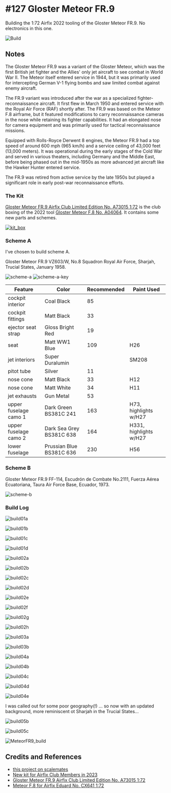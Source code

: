 # #127 Gloster Meteor FR.9

Building the 1:72 Airfix 2022 tooling of the Gloster Meteor FR.9. No electronics in this one.

![Build](./assets/MeteorFR9_build.jpg?raw=true)

## Notes

The Gloster Meteor FR.9 was a variant of the Gloster Meteor, which was the first British jet fighter and the Allies' only jet aircraft to see combat in World War II. The Meteor itself entered service in 1944, but it was primarily used for intercepting German V-1 flying bombs and saw limited combat against enemy aircraft.

The FR.9 variant was introduced after the war as a specialized fighter-reconnaissance aircraft. It first flew in March 1950 and entered service with the Royal Air Force (RAF) shortly after. The FR.9 was based on the Meteor F.8 airframe, but it featured modifications to carry reconnaissance cameras in the nose while retaining its fighter capabilities. It had an elongated nose for camera equipment and was primarily used for tactical reconnaissance missions.

Equipped with Rolls-Royce Derwent 8 engines, the Meteor FR.9 had a top speed of around 600 mph (965 km/h) and a service ceiling of 43,000 feet (13,000 meters). It was operational during the early stages of the Cold War and served in various theaters, including Germany and the Middle East, before being phased out in the mid-1950s as more advanced jet aircraft like the Hawker Hunter entered service.

The FR.9 was retired from active service by the late 1950s but played a significant role in early post-war reconnaissance efforts.

### The Kit

[Gloster Meteor FR.9 Airfix Club Limited Edition No. A73015 1:72](https://www.scalemates.com/kits/airfix-a73015-gloster-meteor-fr9--1412592)
is the club boxing of the 2022 tool [Gloster Meteor F.8 No. A04064](https://www.scalemates.com/kits/airfix-a04064-gloster-meteor-f8--1396777).
It contains some new parts and schemes.

[![kit_box](./assets/kit_box.jpg)](https://www.scalemates.com/kits/airfix-a73015-gloster-meteor-fr9--1412592)

### Scheme A

I've chosen to build scheme A.

Gloster Meteor FR.9 VZ603/W, No.8 Squadron Royal Air Force, Sharjah, Trucial States, January 1958.

![scheme-a](./assets/scheme-a.jpg)
![scheme-a-key](./assets/scheme-a-key.jpg)

| Feature               | Color                    | Recommended | Paint Used |
|-----------------------|--------------------------|-------------|------------|
| cockpit interior      | Coal Black               | 85          |            |
| cockpit fittings      | Matt Black               | 33          |            |
| ejector seat strap    | Gloss Bright Red         | 19          |            |
| seat                  | Matt WW1 Blue            | 109         | H26        |
| jet interiors         | Super Duralumin          |             | SM208      |
| pitot tube            | Silver                   | 11          |            |
| nose cone             | Matt Black               | 33          | H12        |
| nose cone             | Matt White               | 34          | H11        |
| jet exhausts          | Gun Metal                | 53          |            |
| upper fuselage camo 1 | Dark Green BS381C 241    | 163         | H73, highlights w/H27  |
| upper fuselage camo 2 | Dark Sea Grey BS381C 638 | 164         | H331, highlights w/H27 |
| lower fuselage        | Prussian Blue BS381C 636 | 230         | H56        |

### Scheme B

Gloster Meteor FR.9 FF-114, Escudrón de Combate No.2111, Fuerza Aérea Ecuatoriana, Taura Air Force Base, Ecuador, 1973.

![scheme-b](./assets/scheme-b.jpg)

### Build Log

![build01a](./assets/build01a.jpg?raw=true)

![build01b](./assets/build01b.jpg?raw=true)

![build01c](./assets/build01c.jpg?raw=true)

![build01d](./assets/build01d.jpg?raw=true)

![build02a](./assets/build02a.jpg?raw=true)

![build02b](./assets/build02b.jpg?raw=true)

![build02c](./assets/build02c.jpg?raw=true)

![build02d](./assets/build02d.jpg?raw=true)

![build02e](./assets/build02e.jpg?raw=true)

![build02f](./assets/build02f.jpg?raw=true)

![build02g](./assets/build02g.jpg?raw=true)

![build02h](./assets/build02h.jpg?raw=true)

![build03a](./assets/build03a.jpg?raw=true)

![build03b](./assets/build03b.jpg?raw=true)

![build04a](./assets/build04a.jpg?raw=true)

![build04b](./assets/build04b.jpg?raw=true)

![build04c](./assets/build04c.jpg?raw=true)

![build04d](./assets/build04d.jpg?raw=true)

![build04e](./assets/build04e.jpg?raw=true)

I was called out for some poor geography(!) ... so now with an updated background,
more reminiscent ot Sharjah in the Trucial States...

![build05b](./assets/build05b.jpg?raw=true)

![build05c](./assets/build05c.jpg?raw=true)

![MeteorFR9_build](./assets/MeteorFR9_build.jpg?raw=true)

## Credits and References

* [this project on scalemates](https://www.scalemates.com/profiles/mate.php?id=74137&p=projects&project=140040)
* [New kit for Airfix Club Members in 2023](https://uk.airfix.com/community/blog-and-news/workbench/new-kit-airfix-club-members-2023)
* [Gloster Meteor FR.9 Airfix Club Limited Edition No. A73015 1:72](https://www.scalemates.com/kits/airfix-a73015-gloster-meteor-fr9--1412592)
* [Meteor F.8 for Airfix Eduard No. CX641 1:72](https://www.scalemates.com/kits/eduard-cx641-meteor-f8--1450843)
